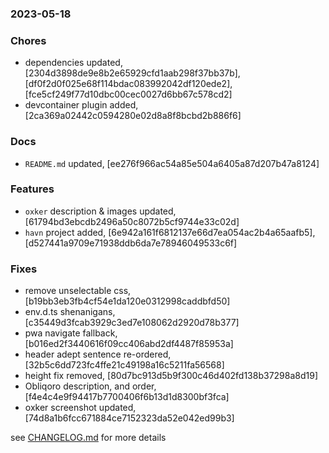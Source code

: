 ### 2023-05-18

### Chores
+ dependencies updated, [2304d3898de9e8b2e65929cfd1aab298f37bb37b], [df0f2d0f025e68f114bdac083992042df120ede2], [fce5cf249f77d10dbc00cec0027d6bb67c578cd2]
+ devcontainer plugin added, [2ca369a02442c0594280e02d8a8f8bcbd2b886f6]

### Docs
+ `README.md` updated, [ee276f966ac54a85e504a6405a87d207b47a8124]

### Features
+ `oxker` description & images updated, [61794bd3ebcdb2496a50c8072b5cf9744e33c02d]
+ `havn` project added, [6e942a161f6812137e66d7ea054ac2b4a65aafb5], [d527441a9709e71938ddb6da7e78946049533c6f]

### Fixes
+ remove unselectable css, [b19bb3eb3fb4cf54e1da120e0312998caddbfd50]
+ env.d.ts shenanigans, [c35449d3fcab3929c3ed7e108062d2920d78b377]
+ pwa navigate fallback, [b016ed2f3440616f09cc406abd2df4487f85953a]
+ header adept sentence re-ordered, [32b5c6dd723fc4ffe21c49198a16c5211fa56568]
+ height fix removed, [80d7bc913d5b9f300c46d402fd138b37298a8d19]
+ Obliqoro description, and order, [f4e4c4e9f94417b7700406f6b13d1d8300bf3fca]
+ oxker screenshot updated, [74d8a1b6fcc671884ce7152323da52e042ed99b3]

see <a href='https://github.com/mrjackwills/mrjackwills_vue/blob/main/CHANGELOG.md'>CHANGELOG.md</a> for more details
